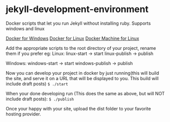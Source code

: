 # jekyll-development-environment
Docker scripts that let you run Jekyll without installing ruby. Supports windows and linux


[Docker for Windows](https://www.docker.com/docker-toolbox)
[Docker for Linux](https://docs.docker.com/engine/installation/)
[Docker Machine for Linux](https://docs.docker.com/machine/install-machine/)

Add the appropriate scripts to the root directory of your project, rename them if you prefer eg:
Linux:
linux-start -> start
linux-publish -> publish

Windows:
windows-start -> start
windows-publish -> publish


Now you can develop your project in docker by just running(this will build the site, and serve it on a URL that will be displayed to you.  This build will include draft posts) 
`$ ./start`

When your done developing run  (This does the same as above, but will NOT include draft posts):
`$ ./publish`


Once your happy with your site, upload the dist folder to your favorite hosting provider.